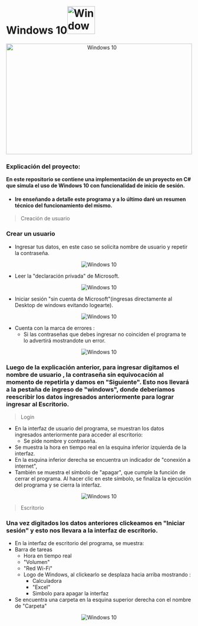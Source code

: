 # Windows 10<img src="https://i.postimg.cc/MKyKnswg/imagen-2023-06-19-152729086.png" style="width: 75px; " alt="Windows 10"/>


<p align="center">
  <img src="https://i.postimg.cc/zGX53x3D/imagen-2023-06-19-150702854.png" style="width: 100%; height: 300px" alt="Windows 10"/>
</p>

### Explicación del proyecto:
**En este repositorio se contiene una implementación de un proyecto en C# que simula el uso de Windows 10 con funcionalidad de inicio de sesión.**
+ #### Ire enseñando a detalle este programa y a lo último daré un resumen técnico del funcionamiento del mismo.


> Creación de usuario
### Crear un usuario
+ Ingresar tus datos, en este caso se solicita nombre de usuario y repetir la contraseña.
<p align="center">
  <img src="https://i.postimg.cc/FsZyvH2d/ingreso.png" alt="Windows 10"/>
</p>

+ Leer la "declaración privada" de Microsoft.
<p align="center">
  <img src="https://i.postimg.cc/jjL8F734/imagen-2023-06-19-145958813.png" alt="Windows 10"/>
</p>

+ Iniciar sesión "sin cuenta de Microsoft"(ingresas directamente al Desktop de windows evitando logearte).
<p align="center">
  <img src="https://i.postimg.cc/yNSSrmcK/imagen-2023-06-19-154008392.png" alt="Windows 10"/>
</p>

+ Cuenta con la marca de errores :
  + Si las contraseñas que debes ingresar no coinciden el programa te lo advertirá mostrandote un error.
<p align="center">
  <img src="https://i.postimg.cc/g0kGxmcT/imagen-2023-06-19-154257883.png" alt="Windows 10"/>
</p>

### Luego de la explicación anterior, para ingresar digitamos el nombre de usuario , la contraseña sin equivocación al momento de repetirla y damos en "Siguiente". Esto nos llevará a la pestaña de ingreso de "windows", donde deberíamos reescribir los datos ingresados anteriormente para lograr ingresar al Escritorio.

> Login

+ En la interfaz de usuario del programa, se muestran los datos ingresados anteriormente para acceder al escritorio:
  + Se pide nombre y contraseña.
+ Se muestra la hora en tiempo real en la esquina inferior izquierda de la interfaz.
+ En la esquina inferior derecha se encuentra un indicador de "conexión a internet",
+ También se muestra el símbolo de "apagar", que cumple la función de cerrar el programa. Al hacer clic en este símbolo, se finaliza la ejecución del programa y se cierra la interfaz.
<p align="center">
  <img src="https://i.postimg.cc/MKj9kFRM/imagen-2023-06-19-163851331.png" alt="Windows 10"/>
</p>

> Escritorio

### Una vez digitados los datos anteriores clickeamos en "Iniciar sesión" y esto nos llevara a la interfaz de escritorio.
+ En la interfaz de escritorio del programa, se muestra:
+ Barra de tareas
  + Hora en tiempo real
  + "Volumen"
  + "Red Wi-Fi"
  + Logo de Windows, al clickearlo se desplaza hacia arriba mostrando :
    + Calculadora
    + "Excel"
    + Simbolo para apagar la interfaz
+ Se encuentra una carpeta en la esquina superior derecha con el nombre de "Carpeta"
<p align="center">
  <img src="https://i.postimg.cc/d3THsH70/imagen-2023-06-19-170005954.png" alt="Windows 10"/>
</p>
                

